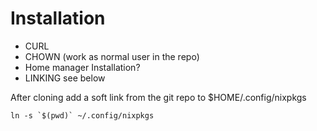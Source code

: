 # Installation

- CURL
- CHOWN (work as normal user in the repo)
- Home manager Installation?
- LINKING see below

After cloning add a soft link from the git repo to $HOME/.config/nixpkgs

```
ln -s `$(pwd)` ~/.config/nixpkgs
```
